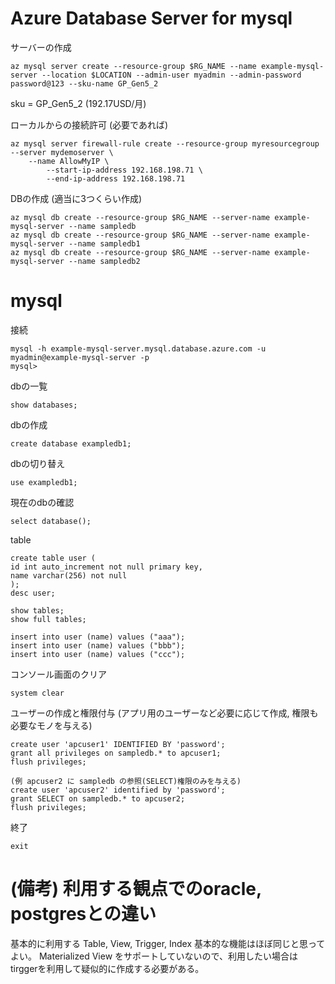 # Azure Database Server for mysql

サーバーの作成
```
az mysql server create --resource-group $RG_NAME --name example-mysql-server --location $LOCATION --admin-user myadmin --admin-password password@123 --sku-name GP_Gen5_2
```
sku = GP_Gen5_2 (192.17USD/月)


ローカルからの接続許可 (必要であれば)
```
az mysql server firewall-rule create --resource-group myresourcegroup --server mydemoserver \
    --name AllowMyIP \
        --start-ip-address 192.168.198.71 \
        --end-ip-address 192.168.198.71
```

DBの作成 (適当に3つくらい作成)
```
az mysql db create --resource-group $RG_NAME --server-name example-mysql-server --name sampledb
az mysql db create --resource-group $RG_NAME --server-name example-mysql-server --name sampledb1
az mysql db create --resource-group $RG_NAME --server-name example-mysql-server --name sampledb2
```

# mysql

接続
```
mysql -h example-mysql-server.mysql.database.azure.com -u myadmin@example-mysql-server -p
mysql> 
```

dbの一覧
```
show databases;
```

dbの作成
```
create database exampledb1;
```

dbの切り替え
```
use exampledb1;
```

現在のdbの確認
```
select database();
```

table
```
create table user (
id int auto_increment not null primary key,
name varchar(256) not null 
);
desc user;

show tables;
show full tables;

insert into user (name) values ("aaa");
insert into user (name) values ("bbb");
insert into user (name) values ("ccc");
```

コンソール画面のクリア
```
system clear
```

ユーザーの作成と権限付与 (アプリ用のユーザーなど必要に応じて作成, 権限も必要なモノを与える)
```
create user 'apcuser1' IDENTIFIED BY 'password';
grant all privileges on sampledb.* to apcuser1;
flush privileges;

(例 apcuser2 に sampledb の参照(SELECT)権限のみを与える)
create user 'apcuser2' identified by 'password';
grant SELECT on sampledb.* to apcuser2;
flush privileges;
```

終了
```
exit
```

# (備考) 利用する観点でのoracle, postgresとの違い
基本的に利用する Table, View, Trigger, Index 基本的な機能はほぼ同じと思ってよい。
Materialized View をサポートしていないので、利用したい場合は tirggerを利用して疑似的に作成する必要がある。
